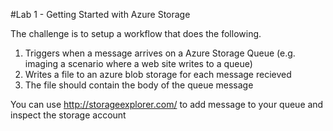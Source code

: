 #Lab 1 - Getting Started with Azure Storage 

The challenge is to setup a workflow that does the following.

1) Triggers when a message arrives on a Azure Storage Queue (e.g. imaging a scenario where a web site writes to a queue)
2) Writes a file to an azure blob storage for each message recieved 
3) The file should contain the body of the queue message

You can use http://storageexplorer.com/ to add message to your queue and inspect the storage account